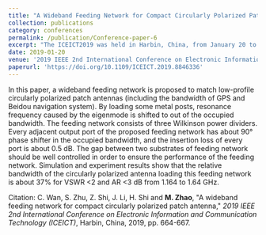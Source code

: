 ```yaml
---
title: "A Wideband Feeding Network for Compact Circularly Polarized Patch Antenna"
collection: publications
category: conferences
permalink: /publication/Conference-paper-6
excerpt: "The ICEICT2019 was held in Harbin, China, from January 20 to 22, 2019."
date: 2019-01-20
venue: '2019 IEEE 2nd International Conference on Electronic Information and Communication Technology (ICEICT)'
paperurl: 'https://doi.org/10.1109/ICEICT.2019.8846336'
---
```


In this paper, a wideband feeding network is proposed to match low-profile circularly polarized patch antennas (including the bandwidth of GPS and Beidou navigation system). By loading some metal posts, resonance frequency caused by the eigenmode is shifted to out of the occupied bandwidth. The feeding network consists of three Wilkinson power dividers. Every adjacent output port of the proposed feeding network has about 90° phase shifter in the occupied bandwidth, and the insertion loss of every port is about 0.5 dB. The gap between two substrates of feeding network should be well controlled in order to ensure the performance of the feeding network. Simulation and experiment results show that the relative bandwidth of the circularly polarized antenna loading this feeding network is about 37% for VSWR <2 and AR <3 dB from 1.164 to 1.64 GHz.

Citation: C. Wan, S. Zhu, Z. Shi, J. Li, H. Shi and **M. Zhao**, &quot;A wideband feeding network for compact circularly polarized patch antenna,&quot; <i>2019 IEEE 2nd International Conference on Electronic Information and Communication Technology (ICEICT)</i>, Harbin, China, 2019, pp. 664-667.
